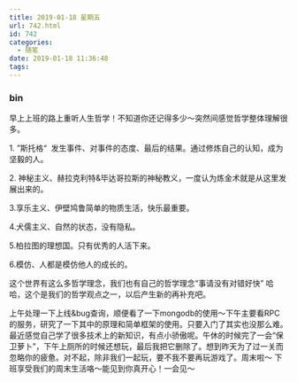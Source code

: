 ```yaml
---
title: 2019-01-18 星期五
url: 742.html
id: 742
categories:
  - 随笔
date: 2019-01-18 11:36:48
tags:
---
```


### bin

早上上班的路上重听人生哲学！不知道你还记得多少～突然间感觉哲学整体理解很多。

1\. ”斯托格“  发生事件、对事件的态度、最后的结果。通过修炼自己的认知，成为坚毅的人。

2\. 神秘主义、赫拉克利特&毕达哥拉斯的神秘教义，一度认为炼金术就是从这里发展出来的。

3.享乐主义、伊壁鸠鲁简单的物质生活，快乐最重要。

4.犬儒主义、自然的状态，没有隐私。

5.柏拉图的理想国。只有优秀的人活下来。

6.模仿、人都是模仿他人的成长的。

这个世界有这么多哲学理念，我们也有自己的哲学理念“事请没有对错好快” 哈哈，这个是我们的哲学观点之一，以后产生新的再补充吧。

上午处理一下上线&bug查询，顺便看了一下mongodb的使用～下午主要看RPC 的服务，研究了一下其中的原理和简单框架的使用。只要入门了其实也没那么难。最近感觉自己学了很多技术上的新知识，有点小骄傲呢。午休的时候完了一会“保卫萝卜”，下午上厕所的时候还想玩，最后我把它删除了。想到昨天为了过一关而忽略你的疲惫。对不起，除非我们一起玩，要不我不要再玩游戏了。周末啦～ 下班享受我们的周末生活咯～能见到你真开心！一会见～